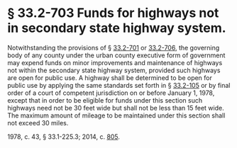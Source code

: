 # § 33.2-703 Funds for highways not in secondary state highway system.

<p>Notwithstanding the provisions of § <a href='http://law.lis.virginia.gov/vacode/33.2-701/'>33.2-701</a> or <a href='http://law.lis.virginia.gov/vacode/33.2-706/'>33.2-706</a>, the governing body of any county under the urban county executive form of government may expend funds on minor improvements and maintenance of highways not within the secondary state highway system, provided such highways are open for public use. A highway shall be determined to be open for public use by applying the same standards set forth in § <a href='http://law.lis.virginia.gov/vacode/33.2-105/'>33.2-105</a> or by final order of a court of competent jurisdiction on or before January 1, 1978, except that in order to be eligible for funds under this section such highways need not be 30 feet wide but shall not be less than 15 feet wide. The maximum amount of mileage to be maintained under this section shall not exceed 30 miles.</p><p>1978, c. 43, § 33.1-225.3; 2014, c. <a href='http://lis.virginia.gov/cgi-bin/legp604.exe?141+ful+CHAP0805'>805</a>.</p>